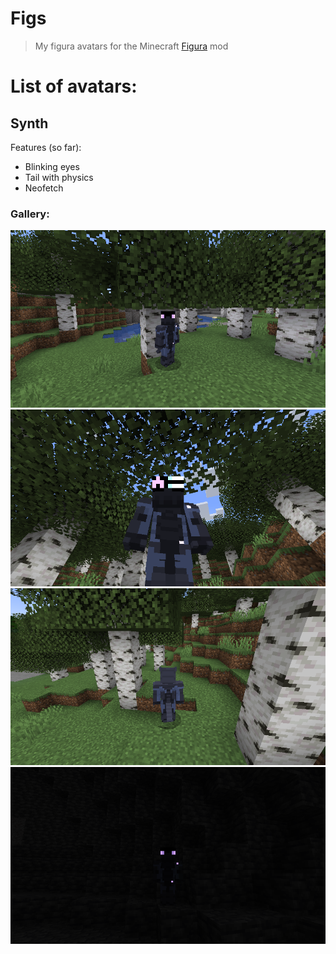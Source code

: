# Figs
> My figura avatars for the Minecraft [Figura](https://modrinth.com/mod/figura) mod

# List of avatars:

## Synth

Features (so far):
- Blinking eyes
- Tail with physics
- Neofetch

### Gallery:
![Normal](/Synth/gallery/image1.png)
![Neofetch](/Synth/gallery/image2.png)
![Back](/Synth/gallery/image3.png)
![Darkness](/Synth/gallery/image4.png)
